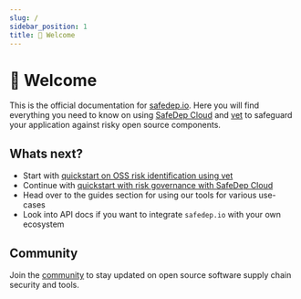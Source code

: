 ```yaml
---
slug: /
sidebar_position: 1
title: 👋 Welcome
---
```


# 👋 Welcome

This is the official documentation for [safedep.io](https://safedep.io). Here you will find everything you need to know on using [SafeDep Cloud](./cloud/index.md) and [vet](./concept/about.md) to safeguard your application against risky open source components.

## Whats next?

- Start with [quickstart on OSS risk identification using vet](./quickstart.md)
- Continue with [quickstart with risk governance with SafeDep Cloud](./cloud/quickstart.md)
- Head over to the guides section for using our tools for various use-cases
- Look into API docs if you want to integrate `safedep.io` with your own ecosystem

## Community

Join the [community](./community.md) to stay updated on open source software supply chain security and tools.
